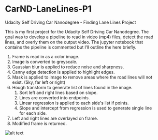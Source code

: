 # CarND-LaneLines-P1
Udacity Self Driving Car Nanodegree - Finding Lane Lines Project

This is my first project for the Udacity Self Driving Car Nanodegree. The goal was to develop a pipeline to read in video (mp4) files, detect the road lines, and overly them on the output video. The jupyter notebook that contains the pipeline is commented but I'll outline the here briefly.

1. Frame is read in as a color image.
2. Image is converted to greyscale.
3. Gaussian blur is applied to reduce noise and sharpness.
4. Canny edge detection is applied to highlight edges.
5. Mask is applied to image to remove areas where the road lines will not exist. (Sky, far left or right)
6. Hough transform to generate list of lines found in the image.
    1. Sort left and right lines based on slope.
    2. Lines are converted into endpoints.
    3. Linear regression is applied to each side's list if points.
    4. Slope and intercept from regression is used to generate single line for each side.
7. Left and right lines are overlayed on frame.
8. Modified frame is returned.

![alt text](CarND-LaneLines-P1/output_clips/OriginalWhiteRight.gif "Original Video")
